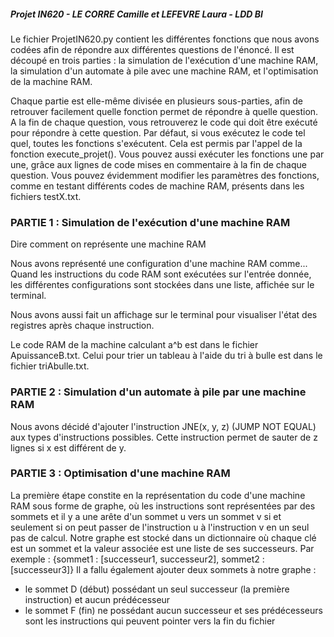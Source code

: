 ##### Projet IN620 - LE CORRE Camille et LEFEVRE Laura - LDD BI


Le fichier ProjetIN620.py contient les différentes fonctions que nous avons codées afin de répondre aux différentes questions de l'énoncé. Il est découpé en trois parties : la simulation de l'exécution d'une machine RAM, la simulation d'un automate à pile avec une machine RAM, et l'optimisation de la machine RAM.

Chaque partie est elle-même divisée en plusieurs sous-parties, afin de retrouver facilement quelle fonction permet de répondre à quelle question.
A la fin de chaque question, vous retrouverez le code qui doit être exécuté pour répondre à cette question. Par défaut, si vous exécutez le code tel quel, toutes les fonctions s'exécutent. Cela est permis par l'appel de la fonction execute_projet(). Vous pouvez aussi exécuter les fonctions une par une, grâce aux lignes de code mises en commentaire à la fin de chaque question.
Vous pouvez évidemment modifier les paramètres des fonctions, comme en testant différents codes de machine RAM, présents dans les fichiers testX.txt.

### PARTIE 1 : Simulation de l'exécution d'une machine RAM

Dire comment on représente une machine RAM

Nous avons représenté une configuration d'une machine RAM comme... Quand les instructions du code RAM sont exécutées sur l'entrée donnée, les différentes configurations sont stockées dans une liste, affichée sur le terminal.

Nous avons aussi fait un affichage sur le terminal pour visualiser l'état des registres après chaque instruction.

Le code RAM de la machine calculant a^b est dans le fichier ApuissanceB.txt.
Celui pour trier un tableau à l'aide du tri à bulle est dans le fichier triAbulle.txt.

### PARTIE 2 : Simulation d'un automate à pile par une machine RAM

Nous avons décidé d'ajouter l'instruction JNE(x, y, z) (JUMP NOT EQUAL) aux types d'instructions possibles. Cette instruction permet de sauter de z lignes si x est différent de y.

### PARTIE 3 : Optimisation d'une machine RAM

La première étape constite en la représentation du code d'une machine RAM sous forme de graphe, où les instructions sont représentées par des sommets et il y a une arête d'un sommet u vers un sommet v si et seulement si on peut passer de l'instruction u à l'instruction v en un seul pas de calcul.
Notre graphe est stocké dans un dictionnaire où chaque clé est un sommet et la valeur associée est une liste de ses successeurs. Par exemple : {sommet1 : [successeur1, successeur2], sommet2 : [successeur3]}
Il a fallu également ajouter deux sommets à notre graphe :
- le sommet D (début) possédant un seul successeur (la première instruction) et aucun prédécesseur
- le sommet F (fin) ne possédant aucun successeur et ses prédécesseurs sont les instructions qui peuvent pointer vers la fin du fichier